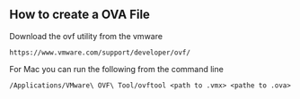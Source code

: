 ## How to create a OVA File

Download the ovf utility from the vmware

    https://www.vmware.com/support/developer/ovf/

For Mac you can run the following from the command line

``
/Applications/VMware\ OVF\ Tool/ovftool <path to .vmx> <pathe to .ova>
``
